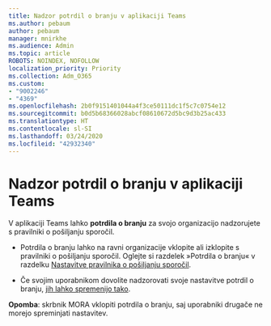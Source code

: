 ```yaml
---
title: Nadzor potrdil o branju v aplikaciji Teams
ms.author: pebaum
author: pebaum
manager: mnirkhe
ms.audience: Admin
ms.topic: article
ROBOTS: NOINDEX, NOFOLLOW
localization_priority: Priority
ms.collection: Adm_O365
ms.custom:
- "9002246"
- "4369"
ms.openlocfilehash: 2b0f9151401044a4f3ce50111dc1f5c7c0754e12
ms.sourcegitcommit: b0d5b68366028abcf08610672d5bc9d3b25ac433
ms.translationtype: HT
ms.contentlocale: sl-SI
ms.lasthandoff: 03/24/2020
ms.locfileid: "42932340"
---
```

# <a name="controlling-read-receipts-in-teams"></a>Nadzor potrdil o branju v aplikaciji Teams

V aplikaciji Teams lahko **potrdila o branju** za svojo organizacijo nadzorujete s pravilniki o pošiljanju sporočil.

- Potrdila o branju lahko na ravni organizacije vklopite ali izklopite s pravilniki o pošiljanju sporočil. Oglejte si razdelek »Potrdila o branju« v razdelku [Nastavitve pravilnika o pošiljanju sporočil](https://docs.microsoft.com/microsoftteams/messaging-policies-in-teams#messaging-policy-settings).

- Če svojim uporabnikom dovolite nadzorovati svoje nastavitve potrdil o branju, [jih lahko spremenijo tako](https://docs.microsoft.com/microsoftteams/messaging-policies-in-teams#messaging-policy-settings). 

**Opomba**: skrbnik MORA vklopiti potrdila o branju, saj uporabniki drugače ne morejo spreminjati nastavitev.
